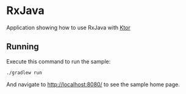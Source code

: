 # RxJava

Application showing how to use RxJava with [Ktor](https://ktor.io)

## Running

Execute this command to run the sample:

```bash
./gradlew run
```

And navigate to [http://localhost:8080/](http://localhost:8080/) to see the sample home page.
